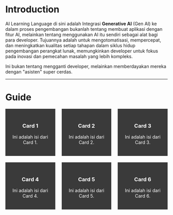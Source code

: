 
<style> .container { display: grid; grid-template-columns: repeat(3, 1fr); gap: 20px; } .card { background-color: #3a3a3a; border-radius: 0px; color: white; padding: 20px; text-align: center; } </style>
# Introduction

AI Learning Language di sini adalah Integrasi **Generative AI** (Gen AI) ke dalam proses pengembangan bukanlah tentang membuat aplikasi dengan fitur AI, melainkan tentang menggunakan AI itu sendiri sebagai alat bagi para developer. Tujuannya adalah untuk mengotomatisasi, mempercepat, dan meningkatkan kualitas setiap tahapan dalam siklus hidup pengembangan perangkat lunak, memungkinkan developer untuk fokus pada inovasi dan pemecahan masalah yang lebih kompleks.

Ini bukan tentang mengganti developer, melainkan memberdayakan mereka dengan "asisten" super cerdas.

---
# Guide

<div class="container"> <div class="card"> <h3>Card 1</h3> <p>Ini adalah isi dari Card 1.</p> </div> <div class="card"> <h3>Card 2</h3> <p>Ini adalah isi dari Card 2.</p> </div> <div class="card"> <h3>Card 3</h3> <p>Ini adalah isi dari Card 3.</p> </div> <div class="card"> <h3>Card 4</h3> <p>Ini adalah isi dari Card 4.</p> </div> <div class="card"> <h3>Card 5</h3> <p>Ini adalah isi dari Card 5.</p> </div> <div class="card"> <h3>Card 6</h3> <p>Ini adalah isi dari Card 6.</p> </div> </div>
